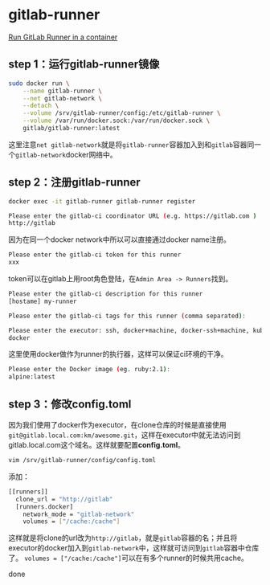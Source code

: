 # gitlab-runner

[Run GitLab Runner in a container](https://docs.gitlab.com/runner/install/docker.html)

## step 1：运行gitlab-runner镜像

```bash
sudo docker run \
    --name gitlab-runner \
    --net gitlab-network \
    --detach \
    --volume /srv/gitlab-runner/config:/etc/gitlab-runner \
    --volume /var/run/docker.sock:/var/run/docker.sock \
    gitlab/gitlab-runner:latest
```

这里注意`net gitlab-network`就是将`gitlab-runner`容器加入到和`gitlab`容器同一个`gitlab-network`docker网络中。

## step 2：注册gitlab-runner

```bash
docker exec -it gitlab-runner gitlab-runner register
```

```bash
Please enter the gitlab-ci coordinator URL (e.g. https://gitlab.com )
http://gitlab
```

因为在同一个docker network中所以可以直接通过docker name注册。

```bash
Please enter the gitlab-ci token for this runner
xxx
```

token可以在gitlab上用root角色登陆，在`Admin Area -> Runners`找到。

```bash
Please enter the gitlab-ci description for this runner
[hostame] my-runner
```

```bash
Please enter the gitlab-ci tags for this runner (comma separated):

```

```bash
Please enter the executor: ssh, docker+machine, docker-ssh+machine, kubernetes, docker, parallels, virtualbox, docker-ssh, shell:
docker
```

这里使用docker做作为runner的执行器，这样可以保证ci环境的干净。

```bash
Please enter the Docker image (eg. ruby:2.1):
alpine:latest
```

## step 3：修改config.toml

因为我们使用了docker作为executor，在clone仓库的时候是直接使用`git@gitlab.local.com:km/awesome.git`，这样在executor中就无法访问到gitlab.local.com这个域名。这样就要配置**config.toml**。

```bash
vim /srv/gitlab-runner/config/config.toml
```

添加：

```bash
[[runners]]
  clone_url = "http://gitlab"
  [runners.docker]
    network_mode = "gitlab-network"
    volumes = ["/cache:/cache"]
```

这样就是将clone的url改为`http://gitlab`，就是`gitlab`容器的名；并且将executor的docker加入到`gitlab-network`中，这样就可访问到`gitlab`容器中仓库了。
`volumes = ["/cache:/cache"]`可以在有多个runner的时候共用cache。

done